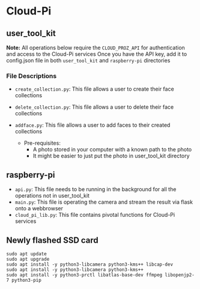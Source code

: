 # Cloud-Pi

## user_tool_kit

**Note:** All operations below require the `CLOUD_PROZ_API` for authentication and access to the Cloud-Pi services
Once you have the API key, add it to config.json file in both `user_tool_kit` and `raspberry-pi` directories


### File Descriptions

- `create_collection.py`: This file allows a user to create their face collections

- `delete_collection.py`: This file allows a user to delete their face collections

- `addface.py`: This file allows a user to add faces to their created collections
  - Pre-requisites:
    - A photo stored in your computer with a known path to the photo
    - It might be easier to just put the photo in user_tool_kit directory

## raspberry-pi

- `api.py`: This file needs to be running in the background for all the operations not in user_tool_kit
- `main.py`: This file is operating the camera and stream the result via flask onto a webbrowser
- `cloud_pi_lib.py`: This file contains pivotal functions for Cloud-Pi services

## Newly flashed SSD card

```
sudo apt update
sudo apt upgrade
sudo apt install -y python3-libcamera python3-kms++ libcap-dev
sudo apt install -y python3-libcamera python3-kms++
sudo apt install -y python3-prctl libatlas-base-dev ffmpeg libopenjp2-7 python3-pip

```

